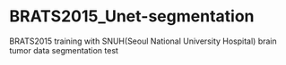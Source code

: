 # BRATS2015_Unet-segmentation
BRATS2015 training with SNUH(Seoul National University Hospital) brain tumor data segmentation test
